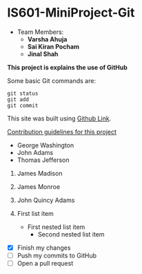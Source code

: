 # IS601-MiniProject-Git
- Team Members:
    - **Varsha Ahuja** 
    - **Sai Kiran Pocham** 
    - **Jinal Shah**














**This project is explains the use of GitHub**

Some basic Git commands are:
```
git status
git add
git commit
```

This site was built using [Github Link](https://pages.github.com/).

[Contribution guidelines for this project](docs/CONTRIBUTING.md)

- George Washington
- John Adams
- Thomas Jefferson

1. James Madison
2. James Monroe
3. John Quincy Adams

1. First list item
   - First nested list item
     - Second nested list item

- [x] Finish my changes
- [ ] Push my commits to GitHub
- [ ] Open a pull request